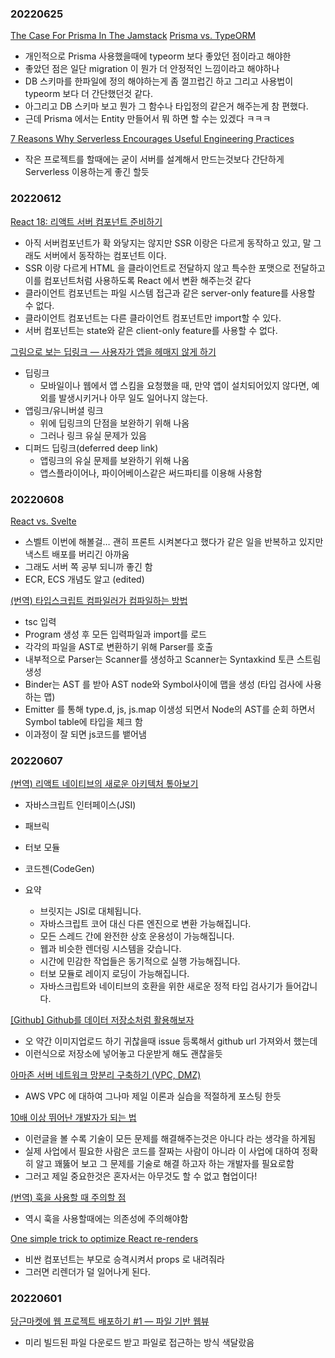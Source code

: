 ### 20220625

[The Case For Prisma In The Jamstack](https://www.smashingmagazine.com/2022/06/case-prisma-jamstack/)
[Prisma vs. TypeORM](https://betterprogramming.pub/prisma-vs-typeorm-60d02f9dac64)

- 개인적으로 Prisma 사용했을때에 typeorm 보다 좋았던 점이라고 해야한
- 좋았던 점은 일단 migration 이 뭔가 더 안정적인 느낌이라고 해야하나
- DB 스키마를 한파일에 정의 해야하는게 좀 껄끄럽긴 하고 그리고 사용법이 typeorm 보다 더 간단했던것 같다.
- 아그리고 DB 스키마 보고 뭔가 그 함수나 타입정의 같은거 해주는게 참 편했다.
- 근데 Prisma 에서는 Entity 만들어서 뭐 하면 할 수는 있겠다 ㅋㅋㅋ

[7 Reasons Why Serverless Encourages Useful Engineering Practices](https://www.serverless.com//blog/7-reasons-why-serverless-encourages-useful-engineering-practices)

- 작은 프로젝트를 할때에는 굳이 서버를 설계해서 만드는것보다 간단하게 Serverless 이용하는게 좋긴 할듯

### 20220612

[React 18: 리액트 서버 컴포넌트 준비하기](https://tech.kakaopay.com/post/react-server-components#no-client-server-waterfall)

- 아직 서버컴포넌트가 확 와닿지는 않지만 SSR 이랑은 다르게 동작하고 있고, 말 그래도 서버에서 동작하는 컴포넌트 이다.
- SSR 이랑 다르게 HTML 을 클라이언트로 전달하지 않고 특수한 포맷으로 전달하고 이를 컴포넌트처럼 사용하도록 React 에서 변환 해주는것 같다
- 클라이언트 컴포넌트는 파일 시스템 접근과 같은 server-only feature를 사용할 수 없다.
- 클라이언트 컴포넌트는 다른 클라이언트 컴포넌트만 import할 수 있다.
- 서버 컴포넌트는 state와 같은 client-only feature를 사용할 수 없다.

[그림으로 보는 딥링크 — 사용자가 앱을 헤매지 않게 하기](https://medium.com/@kimdohun0104/%EA%B7%B8%EB%A6%BC%EC%9C%BC%EB%A1%9C-%EB%B3%B4%EB%8A%94-%EB%94%A5%EB%A7%81%ED%81%AC-%EC%82%AC%EC%9A%A9%EC%9E%90%EA%B0%80-%EC%95%B1%EC%9D%84-%ED%97%A4%EB%A7%A4%EC%A7%80-%EC%95%8A%EA%B2%8C-%ED%95%98%EA%B8%B0-20e909fcf60f)

- 딥링크
  - 모바일이나 웹에서 앱 스킴을 요청했을 때, 만약 앱이 설치되어있지 않다면, 예외를 발생시키거나 아무 일도 일어나지 않는다.
- 앱링크/유니버셜 링크
  - 위에 딥링크의 단점을 보완하기 위해 나옴
  - 그러나 링크 유실 문제가 있음
- 디퍼드 딥링크(deferred deep link)
  - 앱링크의 유실 문제를 보완하기 위해 나옴
  - 앱스플라이어나, 파이어베이스같은 써드파티를 이용해 사용함

### 20220608

[React vs. Svelte](https://dev.to/northwillov/react-vs-svelte-25e6)

- 스벨트 이번에 해볼걸… 괜히 프론트 시켜본다고 했다가 같은 일을 반복하고 있지만 낵스트 배포를 버리긴 아까움
- 그래도 서버 쪽 공부 되니까 좋긴 함
- ECR, ECS 개념도 알고 (edited)

[(번역) 타입스크립트 컴파일러가 컴파일하는 방법](https://velog.io/@sehyunny/how-ts-compiler-compiles)

- tsc 입력
- Program 생성 후 모든 입력파일과 import를 로드
- 각각의 파일을 AST로 변환하기 위해 Parser를 호출
- 내부적으로 Parser는 Scanner를 생성하고 Scanner는 Syntaxkind 토큰 스트림 생성
- Binder는 AST 를 받아 AST node와 Symbol사이에 맵을 생성 (타입 검사에 사용하는 맵)
- Emitter 를 통해 type.d, js, js.map 이생성 되면서 Node의 AST를 순회 하면서 Symbol table에 타입을 체크 함
- 이과정이 잘 되면 js코드를 뱉어냄

### 20220607

[(번역) 리액트 네이티브의 새로운 아키텍처 톺아보기](https://junghan92.medium.com/%EB%B2%88%EC%97%AD-%EB%A6%AC%EC%95%A1%ED%8A%B8-%EB%84%A4%EC%9D%B4%ED%8B%B0%EB%B8%8C%EC%9D%98-%EC%83%88%EB%A1%9C%EC%9A%B4-%EC%95%84%ED%82%A4%ED%85%8D%EC%B2%98-%ED%86%BA%EC%95%84%EB%B3%B4%EA%B8%B0-e676ad29891b)

- 자바스크립트 인터페이스(JSI)
- 패브릭
- 터보 모듈
- 코드젠(CodeGen)

- 요약
  - 브릿지는 JSI로 대체됩니다.
  - 자바스크립트 코어 대신 다른 엔진으로 변환 가능해집니다.
  - 모든 스레드 간에 완전한 상호 운용성이 가능해집니다.
  - 웹과 비슷한 렌더링 시스템을 갖습니다.
  - 시간에 민감한 작업들은 동기적으로 실행 가능해집니다.
  - 터보 모듈로 레이지 로딩이 가능해집니다.
  - 자바스크립트와 네이티브의 호환을 위한 새로운 정적 타입 검사기가 들어갑니다.

[[Github] Github를 데이터 저장소처럼 활용해보자](https://ninja86.github.io/2019/05/24/1.html)

- 오 약간 이미지업로드 하기 귀찮을때 issue 등록해서 github url 가져와서 했는데
- 이런식으로 저장소에 넣어놓고 다운받게 해도 괜찮을듯

[아마존 서버 네트워크 망분리 구축하기 (VPC, DMZ)](https://blog.lael.be/post/9534)

- AWS VPC 에 대하여 그나마 제일 이론과 실습을 적절하게 포스팅 한듯

[10배 이상 뛰어난 개발자가 되는 법](https://yozm.wishket.com/magazine/detail/1373/)

- 이런글을 볼 수록 기술이 모든 문제를 해결해주는것은 아니다 라는 생각을 하게됨
- 실제 사업에서 필요한 사람은 코드를 잘짜는 사람이 아니라 이 사업에 대하여 정확히 알고 꽤뚫어 보고 그 문제를 기술로 해결 하고자 하는 개발자를 필요로함
- 그러고 제일 중요한것은 혼자서는 아무것도 할 수 없고 협업이다!

[(번역) 훅을 사용할 때 주의할 점](https://velog.io/@lky5697/hooks-considered-harmful)

- 역시 훅을 사용할때에는 의존성에 주의해야함

[One simple trick to optimize React re-renders](https://kentcdodds.com/blog/optimize-react-re-renders?ck_subscriber_id=1614444466)

- 비싼 컴포넌트는 부모로 승격시켜서 props 로 내려줘라
- 그러면 리렌더가 덜 일어나게 된다.

### 20220601

[당근마켓에 웹 프로젝트 배포하기 #1 — 파일 기반 웹뷰](https://medium.com/daangn/%EB%8B%B9%EA%B7%BC%EB%A7%88%EC%BC%93%EC%97%90-%EC%9B%B9-%ED%94%84%EB%A1%9C%EC%A0%9D%ED%8A%B8-%EB%B0%B0%ED%8F%AC%ED%95%98%EA%B8%B0-1-%ED%8C%8C%EC%9D%BC-%EA%B8%B0%EB%B0%98-%EC%9B%B9%EB%B7%B0-d312b17e697c)

- 미리 빌드된 파일 다운로드 받고 파일로 접근하는 방식 색달랐음
